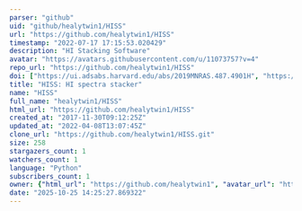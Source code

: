 ```yaml
---
parser: "github"
uid: "github/healytwin1/HISS"
url: "https://github.com/healytwin1/HISS"
timestamp: "2022-07-17 17:15:53.020429"
description: "HI Stacking Software"
avatar: "https://avatars.githubusercontent.com/u/11073757?v=4"
repo_url: "https://github.com/healytwin1/HISS"
doi: ["https://ui.adsabs.harvard.edu/abs/2019MNRAS.487.4901H", "https://ui.adsabs.harvard.edu/abs/2019ascl.soft09012H/abstract"]
title: "HISS: HI spectra stacker"
name: "HISS"
full_name: "healytwin1/HISS"
html_url: "https://github.com/healytwin1/HISS"
created_at: "2017-11-30T09:12:25Z"
updated_at: "2022-04-08T13:07:45Z"
clone_url: "https://github.com/healytwin1/HISS.git"
size: 258
stargazers_count: 1
watchers_count: 1
language: "Python"
subscribers_count: 1
owner: {"html_url": "https://github.com/healytwin1", "avatar_url": "https://avatars.githubusercontent.com/u/11073757?v=4", "login": "healytwin1", "type": "User"}
date: "2025-10-25 14:25:27.869322"
---
```

